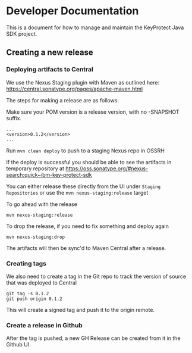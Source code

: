 # Developer Documentation

This is a document for how to manage and maintain the KeyProtect Java SDK project.


## Creating a new release


### Deploying artifacts to Central

We use the Nexus Staging plugin with Maven as outlined here: https://central.sonatype.org/pages/apache-maven.html

The steps for making a release are as follows:

Make sure your POM version is a release version, with no -SNAPSHOT suffix.

```
...
<version>0.1.2</version>
...
```

Run `mvn clean deploy` to push to a staging Nexus repo in OSSRH

If the deploy is successful you should be able to see the artifacts in temporary repository at https://oss.sonatype.org/#nexus-search;quick~ibm-key-protect-sdk

You can either release these directly from the UI under `Staging Repositories` or use the `mvn nexus-staging:release` target

To go ahead with the release
```
mvn nexus-staging:release
```

To drop the release, if you need to fix something and deploy again
```
mvn nexus-staging:drop
```

The artifacts will then be sync'd to Maven Central after a release.


### Creating tags

We also need to create a tag in the Git repo to track the version of source that was deployed to Central

```
git tag -s 0.1.2
git push origin 0.1.2
```

This will create a signed tag and push it to the origin remote.

### Create a release in Github

After the tag is pushed, a new GH Release can be created from it in the Github UI.
